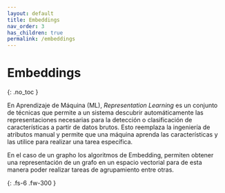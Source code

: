```yaml
---
layout: default
title: Embeddings
nav_order: 3
has_children: true
permalink: /embeddings
---
```


# Embeddings
{: .no_toc }

En Aprendizaje de Máquina (ML), *Representation Learning* es un conjunto de técnicas que permite a un sistema descubrir automáticamente las representaciones necesarias para la detección o clasificación de características a partir de datos brutos. Esto reemplaza la ingeniería de atributos manual y permite que una máquina aprenda las características y las utilice para realizar una tarea específica.

En el caso de un grapho los algoritmos de Embedding, permiten obtener una representación de un grafo en un espacio vectorial para de esta manera poder realizar tareas de agrupamiento entre otras.

{: .fs-6 .fw-300 }
